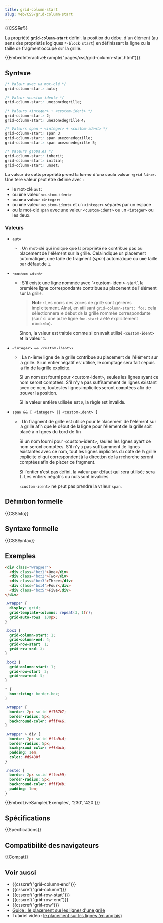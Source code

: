 ```yaml
---
title: grid-column-start
slug: Web/CSS/grid-column-start
---
```


{{CSSRef}}

La propriété **`grid-column-start`** définit la position du début d'un élément (au sens des propriétés logiques `*-block-start`) en définissant la ligne ou la taille de fragment occupé sur la grille.

{{EmbedInteractiveExample("pages/css/grid-column-start.html")}}

## Syntaxe

```css
/* Valeur avec un mot-clé */
grid-column-start: auto;

/* Valeur <custom-ident> */
grid-column-start: unezonedegrille;

/* Valeurs <integer> + <custom-ident> */
grid-column-start: 2;
grid-column-start: unezonedegrille 4;

/* Valeurs span + <integer> + <custom-ident> */
grid-column-start: span 3;
grid-column-start: span unezonedegrille;
grid-column-start: span unezonedegrille 5;

/* Valeurs globales */
grid-column-start: inherit;
grid-column-start: initial;
grid-column-start: unset;
```

La valeur de cette propriété prend la forme d'une seule valeur `<grid-line>`. Une telle valeur peut être définie avec :

- le mot-clé `auto`
- ou une valeur `<custom-ident>`
- ou une valeur `<integer>`
- ou une valeur `<custom-ident>` et un `<integer>` séparés par un espace
- ou le mot-clé `span` avec une valeur `<custom-ident>` ou un `<integer>` ou les deux.

### Valeurs

- `auto`
  - : Un mot-clé qui indique que la propriété ne contribue pas au placement de l'élément sur la grille. Cela indique un placement automatique, une taille de fragment (_span_) automatique ou une taille par défaut de `1`.
- `<custom-ident>`

  - : S'il existe une ligne nommée avec '\<custom-ident>-start', la première ligne correspondante contribue au placement de l'élément sur la grille.

    > **Note :** Les noms des zones de grille sont générés implicitement. Ainsi, en utilisant `grid-column-start: foo;` cela sélectionnera le début de la grille nommée correspondante (sauf si une autre ligne `foo-start` a été explicitement déclarée).

    Sinon, la valeur est traitée comme si on avait utilisé `<custom-ident>` et la valeur `1`.

- `<integer> && <custom-ident>?`

  - : La n-ième ligne de la grille contribue au placement de l'élément sur la grille. Si un entier négatif est utilisé, le comptage sera fait depuis la fin de la grille explicite.

    Si un nom est fourni pour \<custom-ident>, seules les lignes ayant ce nom seront comptées. S'il n'y a pas suffisamment de lignes existant avec ce nom, toutes les lignes implicites seront comptées afin de trouver la position.

    Si la valeur entière utilisée est `0`, la règle est invalide.

- `span && [ <integer> || <custom-ident> ]`

  - : Un fragment de grille est utilisé pour le placement de l'élément sur la grille afin que le début de la ligne pour l'élément de la grille soit placé à n lignes du bord de fin.

    Si un nom fourni pour \<custom-ident>, seules les lignes ayant ce nom seront comptées. S'il n'y a pas suffisamment de lignes existantes avec ce nom, tout les lignes implicites du côté de la grille explicite et qui correspondent à la direction de la recherche seront comptées afin de placer ce fragment.

    Si l'entier n'est pas défini, la valeur par défaut qui sera utilisée sera `1`. Les entiers négatifs ou nuls sont invalides.

    `<custom-ident>` ne peut pas prendre la valeur `span`.

## Définition formelle

{{CSSInfo}}

## Syntaxe formelle

{{CSSSyntax}}

## Exemples

```html
<div class="wrapper">
  <div class="box1">One</div>
  <div class="box2">Two</div>
  <div class="box3">Three</div>
  <div class="box4">Four</div>
  <div class="box5">Five</div>
</div>
```

```css
.wrapper {
  display: grid;
  grid-template-columns: repeat(3, 1fr);
  grid-auto-rows: 100px;
}

.box1 {
  grid-column-start: 1;
  grid-column-end: 4;
  grid-row-start: 1;
  grid-row-end: 3;
}

.box2 {
  grid-column-start: 1;
  grid-row-start: 3;
  grid-row-end: 5;
}
```

```css hidden
* {
  box-sizing: border-box;
}

.wrapper {
  border: 2px solid #f76707;
  border-radius: 5px;
  background-color: #fff4e6;
}

.wrapper > div {
  border: 2px solid #ffa94d;
  border-radius: 5px;
  background-color: #ffd8a8;
  padding: 1em;
  color: #d9480f;
}

.nested {
  border: 2px solid #ffec99;
  border-radius: 5px;
  background-color: #fff9db;
  padding: 1em;
}
```

{{EmbedLiveSample('Exemples', '230', '420')}}

## Spécifications

{{Specifications}}

## Compatibilité des navigateurs

{{Compat}}

## Voir aussi

- {{cssxref("grid-column-end")}}
- {{cssxref("grid-column")}}
- {{cssxref("grid-row-start")}}
- {{cssxref("grid-row-end")}}
- {{cssxref("grid-row")}}
- [Guide : le placement sur les lignes d'une grille](/fr/docs/Web/CSS/CSS_Grid_Layout/Line-based_Placement_with_CSS_Grid)
- Tutoriel vidéo : [le placement sur les lignes (en anglais)](https://gridbyexample.com/video/series-line-based-placement/)
